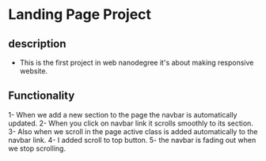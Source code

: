 # Landing Page Project

## description 

* This is the first project in web nanodegree it's about making responsive website.

## Functionality

1- When we add a new section to the page the navbar is automatically updated.
2- When you click on navbar link it scrolls smoothly to its section.
3- Also when we scroll in the page active class is added automatically to the navbar link.
4- I added scroll to top button.
5- the navbar is fading out when we stop scrolling.